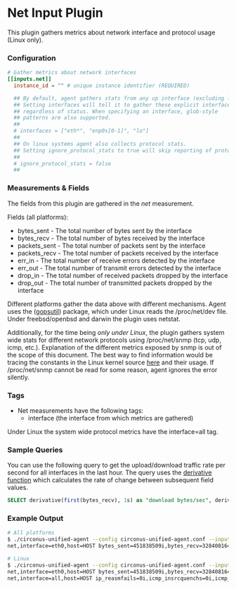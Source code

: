 # Net Input Plugin

This plugin gathers metrics about network interface and protocol usage (Linux only).

### Configuration

```toml
# Gather metrics about network interfaces
[[inputs.net]]
  instance_id = "" # unique instance identifier (REQUIRED)

  ## By default, agent gathers stats from any up interface (excluding loopback)
  ## Setting interfaces will tell it to gather these explicit interfaces,
  ## regardless of status. When specifying an interface, glob-style
  ## patterns are also supported.
  ##
  # interfaces = ["eth*", "enp0s[0-1]", "lo"]
  ##
  ## On linux systems agent also collects protocol stats.
  ## Setting ignore_protocol_stats to true will skip reporting of protocol metrics.
  ##
  # ignore_protocol_stats = false
  ##
```

### Measurements & Fields

The fields from this plugin are gathered in the _net_ measurement.

Fields (all platforms):

* bytes_sent - The total number of bytes sent by the interface
* bytes_recv - The total number of bytes received by the interface
* packets_sent - The total number of packets sent by the interface
* packets_recv - The total number of packets received by the interface
* err_in - The total number of receive errors detected by the interface
* err_out - The total number of transmit errors detected by the interface
* drop_in - The total number of received packets dropped by the interface
* drop_out - The total number of transmitted packets dropped by the interface

Different platforms gather the data above with different mechanisms. Agent uses the ([gopsutil](https://github.com/shirou/gopsutil)) package, which under Linux reads the /proc/net/dev file.
Under freebsd/openbsd and darwin the plugin uses netstat.

Additionally, for the time being _only under Linux_, the plugin gathers system wide stats for different network protocols using /proc/net/snmp (tcp, udp, icmp, etc.).
Explanation of the different metrics exposed by snmp is out of the scope of this document. The best way to find information would be tracing the constants in the Linux kernel source [here](https://elixir.bootlin.com/linux/latest/source/net/ipv4/proc.c) and their usage. If /proc/net/snmp cannot be read for some reason, agent ignores the error silently.

### Tags

* Net measurements have the following tags:
    * interface (the interface from which metrics are gathered)

Under Linux the system wide protocol metrics have the interface=all tag.

### Sample Queries

You can use the following query to get the upload/download traffic rate per second for all interfaces in the last hour. The query uses the [derivative function](https://docs.influxdata.com/influxdb/v1.2/query_language/functions#derivative) which calculates the rate of change between subsequent field values.

```sql
SELECT derivative(first(bytes_recv), 1s) as "download bytes/sec", derivative(first(bytes_sent), 1s) as "upload bytes/sec" FROM net WHERE time > now() - 1h AND interface != 'all' GROUP BY time(10s), interface fill(0);
```

### Example Output

```sh
# All platforms
$ ./circonus-unified-agent --config circonus-unified-agent.conf --input-filter net --test
net,interface=eth0,host=HOST bytes_sent=451838509i,bytes_recv=3284081640i,packets_sent=2663590i,packets_recv=3585442i,err_in=0i,err_out=0i,drop_in=4i,drop_out=0i 1492834180000000000
```

```sh
# Linux
$ ./circonus-unified-agent --config circonus-unified-agent.conf --input-filter net --test
net,interface=eth0,host=HOST bytes_sent=451838509i,bytes_recv=3284081640i,packets_sent=2663590i,packets_recv=3585442i,err_in=0i,err_out=0i,drop_in=4i,drop_out=0i 1492834180000000000
net,interface=all,host=HOST ip_reasmfails=0i,icmp_insrcquenchs=0i,icmp_outtimestamps=0i,ip_inhdrerrors=0i,ip_inunknownprotos=0i,icmp_intimeexcds=10i,icmp_outaddrmasks=0i,icmp_indestunreachs=11005i,icmpmsg_outtype0=6i,tcp_retranssegs=14669i,udplite_outdatagrams=0i,ip_reasmtimeout=0i,ip_outnoroutes=2577i,ip_inaddrerrors=186i,icmp_outaddrmaskreps=0i,tcp_incsumerrors=0i,tcp_activeopens=55965i,ip_reasmoks=0i,icmp_inechos=6i,icmp_outdestunreachs=9417i,ip_reasmreqds=0i,icmp_outtimestampreps=0i,tcp_rtoalgorithm=1i,icmpmsg_intype3=11005i,icmpmsg_outtype69=129i,tcp_outsegs=2777459i,udplite_rcvbuferrors=0i,ip_fragoks=0i,icmp_inmsgs=13398i,icmp_outerrors=0i,tcp_outrsts=14951i,udplite_noports=0i,icmp_outmsgs=11517i,icmp_outechoreps=6i,icmpmsg_intype11=10i,icmp_inparmprobs=0i,ip_forwdatagrams=0i,icmp_inechoreps=1909i,icmp_outredirects=0i,icmp_intimestampreps=0i,icmpmsg_intype5=468i,tcp_rtomax=120000i,tcp_maxconn=-1i,ip_fragcreates=0i,ip_fragfails=0i,icmp_inredirects=468i,icmp_outtimeexcds=0i,icmp_outechos=1965i,icmp_inaddrmasks=0i,tcp_inerrs=389i,tcp_rtomin=200i,ip_defaultttl=64i,ip_outrequests=3366408i,ip_forwarding=2i,udp_incsumerrors=0i,udp_indatagrams=522136i,udplite_incsumerrors=0i,ip_outdiscards=871i,icmp_inerrors=958i,icmp_outsrcquenchs=0i,icmpmsg_intype0=1909i,tcp_insegs=3580226i,udp_outdatagrams=577265i,udp_rcvbuferrors=0i,udplite_sndbuferrors=0i,icmp_incsumerrors=0i,icmp_outparmprobs=0i,icmpmsg_outtype3=9417i,tcp_attemptfails=2652i,udplite_inerrors=0i,udplite_indatagrams=0i,ip_inreceives=4172969i,icmpmsg_outtype8=1965i,tcp_currestab=59i,udp_noports=5961i,ip_indelivers=4099279i,ip_indiscards=0i,tcp_estabresets=5818i,udp_sndbuferrors=3i,icmp_intimestamps=0i,icmpmsg_intype8=6i,udp_inerrors=0i,icmp_inaddrmaskreps=0i,tcp_passiveopens=452i 1492831540000000000
```
